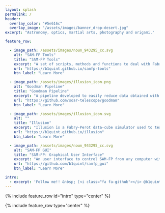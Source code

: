 ```yaml
---
layout: splash
permalink: /
header:
  overlay_color: "#5e616c"
  overlay_image: "/assets/images/banner_drop-desert.jpg"
excerpt: "Astronomy, optics, martial arts, photography and origami."

feature_row:

  - image_path: /assets/images/noun_943295_cc.svg
    alt: "SAM-FP Tools"
    title: "SAM-FP Tools"
    excerpt: "A set of scripts, methods and functions to deal with Fabry-Perot data at SOAR Telescope."
    url: "https://b1quint.github.io/samfp-tools"
    btn_label: "Learn More"

  - image_path: /assets/images/illusion_icon.png
    alt: "Goodman Pipeline"
    title: "Goodman Pipeline"
    excerpt: "A pipeline developed to easily reduce data obtained with the Goodman High Throughput Spectrograph ."
    url: "https://github.com/soar-telescope/goodman"
    btn_label: "Learn More"

  - image_path: /assets/images/illusion_icon.svg
    alt: ""
    title: "Illusion"
    excerpt: "Illusion is a Fabry-Perot data-cube simulator used to test SAM-FP Tools."
    url: "https://b1quint.github.io/illusion"
    btn_label: "Learn More"

  - image_path: /assets/images/noun_943295_cc.svg
    alt: "SAM-FP GUI"
    title: "SAM-FP: Graphical User Interface"
    excerpt: "An user interface to control SAM-FP from any computer within SOAR's Network."
    url: "https://github.com/b1quint/samfp_gui"
    btn_label: "Learn More"

intro:
  - excerpt: 'Follow me!! &nbsp; [<i class="fa fa-github"></i> @b1quint](https://github.com/b1quint){: .btn}'
---
```


{% include feature_row id="intro" type="center" %}

{% include feature_row type="center" %}
